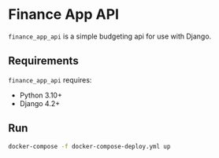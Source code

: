 # Finance App API
`finance_app_api` is a simple budgeting api for use with Django.

## Requirements
`finance_app_api` requires:

- Python 3.10+
- Django 4.2+

## Run
```bash
docker-compose -f docker-compose-deploy.yml up
```
